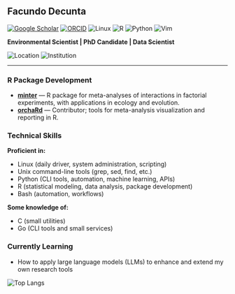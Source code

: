 ## Facundo Decunta

[![Google Scholar](https://img.shields.io/badge/Google_Scholar-4285F4?style=flat&logo=google-scholar&logoColor=white)](https://scholar.google.com/citations?user=ZuiT7QMAAAAJ&hl=es)
[![ORCID](https://img.shields.io/badge/ORCID-A6CE39?style=flat&logo=orcid&logoColor=white)](https://orcid.org/0009-0004-5774-1085)
![Linux](https://img.shields.io/badge/Linux-FCC624?style=flat&logo=linux&logoColor=black)
![R](https://img.shields.io/badge/R-276DC3?style=flat&logo=r&logoColor=white)
![Python](https://img.shields.io/badge/Python-3776AB?style=flat&logo=python&logoColor=white)
![Vim](https://img.shields.io/badge/Vim-019733?style=flat&logo=vim&logoColor=white)


**Environmental Scientist | PhD Candidate | Data Scientist**

![Location](https://img.shields.io/badge/Location-Buenos_Aires-blue?style=flat&logo=google-maps)
![Institution](https://img.shields.io/badge/University-f-Buenos-Aires-003366?style=flat)


---

### R Package Development

- **[minter](https://github.com/fdecunta/minter)** — R package for meta-analyses of interactions in factorial experiments, with applications in ecology and evolution.
- **[orchaRd](https://github.com/daniel1noble/orchaRd)** — Contributor; tools for meta-analysis visualization and reporting in R.


### Technical Skills

**Proficient in:**  
- Linux (daily driver, system administration, scripting)
- Unix command-line tools (grep, sed, find, etc.)  
- Python (CLI tools, automation, machine learning, APIs)  
- R (statistical modeling, data analysis, package development)  
- Bash (automation, workflows)

**Some knowledge of:**  
- C (small utilities)  
- Go (CLI tools and small services)

### Currently Learning

- How to apply large language models (LLMs) to enhance and extend my own research tools

![Top Langs](https://github-readme-stats.vercel.app/api/top-langs/?username=fdecunta&layout=compact)


